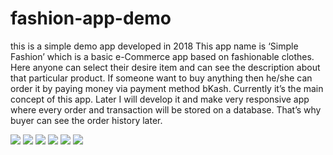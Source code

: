 # fashion-app-demo

this is a simple demo app developed in 2018
This app name is ‘Simple Fashion’ which is a basic e-Commerce app based on fashionable clothes. Here anyone can select their desire item and can see the description about that particular product. If someone want to buy anything then he/she can order it by paying money via payment method bKash. Currently it’s the main concept of this app. Later I will develop it and make very responsive app where every order and transaction will be stored on a database. That’s why buyer can see the order history later.

<img src="https://i.ibb.co/0crJzWR/splash-screen.jpg">
<img src="https://i.ibb.co/k1ZXwHk/first-page.jpg">
<img src="https://i.ibb.co/HhghVMk/home-page.jpg">
<img src="https://i.ibb.co/znFvjsP/description-page.jpg">
<img src="https://i.ibb.co/tDKXYJc/payment-method-page.jpg">
<img src="https://i.ibb.co/d6hvT3R/success-screen.jpg">
